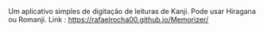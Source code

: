 Um aplicativo simples de digitação de leituras de Kanji. Pode usar Hiragana ou Romanji.
Link : https://rafaelrocha00.github.io/Memorizer/